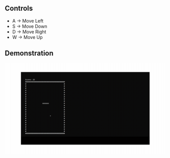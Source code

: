 ## Controls
* A -> Move Left
* S -> Move Down
* D -> Move Right
* W -> Move Up
## Demonstration
![imageDemo](/images/SnakeDemo.gif)
